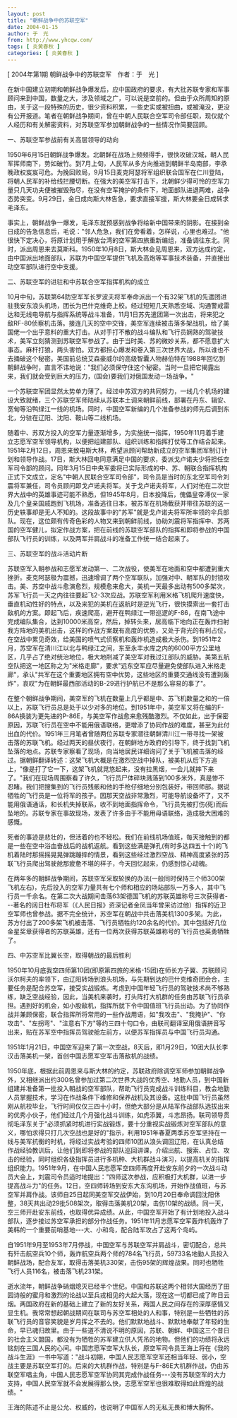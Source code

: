 ```yaml
---
layout: post
title: "朝鲜战争中的苏联空军"
date: 2004-01-15
author: 于　光
from: http://www.yhcqw.com/
tags: [ 炎黄春秋 ]
categories: [ 炎黄春秋 ]
---
```



[ 2004年第1期 朝鲜战争中的苏联空军　作者：于　光 ]


在新中国建立初期和朝鲜战争爆发后，应中国政府的要求，有大批苏联专家和军事顾问来到中国，数量之大，涉及领域之广，可以说是空前的。但由于众所周知的原由，关于这一段特殊的历史，很少资料积累，一些史实或被扭曲，或被淹没，更没有公开报道。笔者在朝鲜战争期间，曾在中朝人民联合空军司令部任职，现仅就个人经历和有关解密资料，对苏联空军参加朝鲜战争的一些情况作简要回顾。

一、苏联空军参战前有关高层领导的动向


1950年6月15日朝鲜战争爆发。北朝鲜在战场上频频得手，很快攻破汉城，朝人民军挥师南下，势如破竹。到7月上旬，人民军从多方向推进到朝鲜半岛南部，李承晚政权岌岌可危。为挽回败局，9月15日麦克阿瑟将军组织联合国军在仁川登陆，将朝人民军的补给线拦腰切断。在强大的美空军打击下，北朝鲜少得可怜的空军力量只几天功夫便被摧毁殆尽，在没有空军掩护的条件下，地面部队进退两难，战争态势突变。9月29日，金日成向斯大林告急，要求直接军援，斯大林要金日成转求毛泽东。


事实上，朝鲜战争一爆发，毛泽东就预感到战争将给新中国带来的阴影。在接到金日成的告急信息后，毛说："邻人危急，我们在旁看着，怎样说，心里也难过。"他很快下定决心，将原计划用于解放台湾的空军第四旅重新编组，准备调往东北。同时，派出周恩来去莫斯科。1950年10月8日，斯大林会见周恩来，双方达成约定，由中国派出地面部队，苏联为中国空军提供飞机及高炮等军事技术装备，并直接出动空军部队进行空中支援。

二、苏联空军的进驻和中苏联合空军指挥机构的成立


10月中旬，苏联第64防空军军长罗波夫将军奉命派出一个有32架飞机的先遣团进驻我安东浪头机场，团长为巴什克维奇上校。经过短短几天熟悉空域、沟通警戒雷达和无线电导航与指挥系统等战斗准备，11月1日苏先遣团第一次出击，将来犯之敌RF-80侦察机击落。接连几天的空中交锋，美空军连续被击落多架战机，给了美国佬一个出乎意料的重大打击。从对手打不散的战斗编队和飞行员娴熟的驾驶技术，美军立刻猜测到苏联空军参战了。由于当时美、苏的微妙关系，都不愿意扩大事态。麻杆打狼，两头害怕。双方都担心爆发和卷入第三次世界大战，所以谁也不去捅破这个秘密。美国前总统艾森豪威尔的高级智囊人物赫伯特在1988年回忆到朝鲜战争时，直言不讳地说："我们必须保守住这个秘密。当时一旦把它揭露出来，我们就会受到巨大的压力，(国会)要我们对俄国发动一场战争。"


一个苏联空军团显然太势单力薄了。经过中苏双方的共同努力，一线几个机场的建设大致就绪，三个苏联空军师陆续从苏联本土调来朝鲜前线，部署在丹东、辑安、宽甸等沿鸭绿江一线的机场。同时，中国空军新编的几个准备参战的师先后调到东北，分驻在辽阳、沈阳、鞍山等二线机场。


随着中、苏双方投入的空军力量逐渐增多，为实施统一指挥，1950年11月着手建立志愿军空军领导机构，以便把组建部队、组织训练和指挥打仗等工作结合起来。1951年2月12日，周恩来致电斯大林，希望派顾问帮助新成立的空军集团军制订计划和领导作战。17日，斯大林回电同意满足中国的要求，委派戈卢诺夫少将担任空军司令部的顾问。同年3月15日中央军委将已实际形成的中、苏、朝联合指挥机构正式下文成立，定名"中朝人民联合空军司令部"，司令员是当时的东北空军司令刘震将军兼任，司令员顾问即戈卢诺夫将军。关于戈卢诺夫将军，人们对他在二次世界大战中的英雄事迹可能不熟悉，但1945年8月，日本投降后，傀儡皇帝溥仪一家及几个皇亲国戚跑到飞机场，准备逃往日本，被苏军在机场截获并带往苏联的这一历史轶事却是无人不知的。这段故事中的"苏军"就是戈卢诺夫将军所率领的伞兵部队。现在，这位颇有传奇色彩的人物又来到朝鲜前线，协助刘震将军指挥中、苏两国的空军健儿，拟定作战方案，把在前线的苏联空军部队的指挥和即将参战的中国部队飞行员的训练，以及两军并肩战斗的准备工作统一结合起来了。

三、苏联空军的战斗活动片断


苏联空军入朝参战和志愿军发动第一、二次战役，使美军在地面和空中都遭到重大挫折。麦克阿瑟极为震撼，迅速增调了两个空军联队，加强对中、朝军队的封锁攻击。美、苏空中战斗愈演愈烈，规模愈来愈大，美机一天最多出动有500多架次，苏军飞行员一天之内往往要起飞2-3次应战。苏联空军利用米格飞机爬升速度快，垂直机动性好的特点，以及来犯的美机在返航时是逆光飞行，很快摸索出一套打击敌机的方案。即起飞后，疾速爬高，避开在鸭绿江一带巡逻的F-86，在南飞途中完成编队集合，达到10000米高空，然后，掉转头来，居高临下地向正在轰炸扫射我方阵地的美机出击，这样的作战方案既有高度的优势，又处于背光的有利占位，在空战中累见奇效，给美国的喷气式侦察机和轰炸机造成极大杀伤。到1951年2月，苏空军在清川江以北与鸭绿江之间，东至永丰水库之内的6000平方公里地区，几乎占了绝对统治地位，极大地削减了美空军对我过江部队的威胁。美第五航空队把这一地区称之为"米格走廊"，要求"远东空军应尽量避免使部队进入米格走廊"，承认"共军在这个重要地区拥有空中优势，这些地区的重要交通线没有遭到轰炸"，哀叹"为在朝鲜最西部活动的B-29进行护航已不是那么容易的事了"。


在整个朝鲜战争期间，美空军的飞机在数量上几乎都是中、苏飞机数量之和的一倍以上，苏联飞行员总是处于以少对多的地位。到1951年中，美空军又将在编的F-86A换装为更先进的P-86E，与美空军作战愈来愈残酷激烈。不仅如此，出于保密原因，苏联飞行员在空中不能用俄语联络，更增添了协同作战的难度，甚至为此付出血的代价。1951年三月笔者曾随两位苏联专家潜往朝鲜清川江一带寻找一架被击落的苏联飞机。经过两天的昼伏夜行，在朝鲜地方政府的引导下，终于找到飞机坠落的地点。苏联专家察看了现场，向当地居民详细询问了关于飞机被击落的经过。据朝鲜翻译转述：这架飞机大概是在激烈空战中掉队，被美机从后下方追上，"像是打了它一下，这架飞机就晃悠起来，没有拉黑烟，一会儿就摔下来了。"我们在现场周围察看了许久，飞行员尸体碎块溅落到100多米外，真是惨不忍睹。我们把搜集到的飞行员残骸和他的手枪仔细地分别包装好，带回师部。据说牺牲的飞行员是一位将军的孩子。因那天空战非常激烈，可能导航设备坏了，又不能用俄语通话，和长机失掉联系，收不到地面指挥命令，飞行员先被打伤(死)而后坠地的。苏联专家在事故现场，发表了许多由于不能用母语联络，造成极大困难的感慨。


死者的事迹是悲壮的，但活着的也不轻松。我们在前线机场值班，每天接触到的都是一些在空中浴血奋战后的战机返航。看到这些满是弹孔(有时多达四五十个)的飞机着陆时那摇摇晃晃弹跳蹦摔的情景，看到这些经过激烈空战、精神高度紧张的苏联飞行员爬出驾驶舱那疲惫不堪的样子，今天回忆起来，仍感到惊心动魄。


在两年多的朝鲜战争期间，苏联空军采取轮换的办法(一般同时保持三个师300架飞机左右)，先后投入的空军力量共有七个师和相应的场站部队一万多人，其中飞行员一千余名。在第二次大战期间击落63架德国飞机的苏联英雄称号三次获得者---著名的阔日杜布将军（《人民日报》资深记者金凤当年曾采访过他）指挥的近卫空军师也曾参战。据不完全统计，苏空军在朝战中共击落美机1300多架。为此，苏方付出了200多架飞机被击落、飞行员牺牲约120余名的代价。其中包括好几位金星奖章获得者的苏联英雄，还有一位两次获得苏联英雄称号的飞行员也英勇牺牲了。

四、中苏空军比翼长空，取得朝战的最后胜利


1950年10月底我空四师第10团(即原第四旅的米格-15团)在师长方子翼、苏联顾问沃尔柯夫的率领下，由辽阳转场到浪头机场，与先期到达的巴什克维奇团会合，主要任务是配合苏空军，接受实战锻炼。考虑到中国年轻飞行员的驾驶技术尚不够熟练，缺乏空战经验，因此，当美机来袭时，打头阵打大机群的任务由苏联飞行员承担。遇到好的机会，如小股敌机，指挥所就下令中国值班飞行员出动。为了协同作战并兼顾保密，联合指挥所将常用的一些作战用语，如"我攻击"、"我掩护"、"你攻击"、"左拐弯"、"注意右下方"等约三四十句口令，由联司翻译室用俄语拼音写出来，贴在苏军空中指挥员驾驶舱左前方，以便苏军指挥员与中国飞行员沟通。

1951年1月21日，中国空军迎来了第一次空战，8天后，即1月29日，10团大队长李汉击落美机一架，首创中国志愿军空军击落敌机的战绩。


1950年底，根据此前周恩来与斯大林的约定，苏联政府除调空军师参加朝鲜战争外，又相继派出约300名曾参加过第二次世界大战的优秀空、地勤人员，到中国新组建并准备第一批投入朝战的空军部队，帮助飞行员完成战斗训练科目，教会地勤人员掌握技术，学习在作战条件下维修和保养战机及其设备。这批中国飞行员虽然刚从航校毕业，飞行时间仅仅三四十小时，但绝大部分是从陆军作战部队选拔出来的优秀小伙子，他们经过几个月强化战斗训练，如虎添翼，斗志昂扬。联司领导贯彻毛泽东关于"必须抓紧时机进行实战锻炼，要十分重视实战锻炼对空军部队的意义，哪怕求得只打几次空战也是好的"指示，利用1951年春夏两季苏空军坚持在一线与美军抗衡的时机，将经过实战考验的四师10团从浪头调回辽阳，在认真总结作战经验教训后，让他们到即将参战的部队巡回讲课，介绍出航、搜索、占位、攻击的经验，同时组织各级指挥员进行多机种、大机群战斗演习，以提高机关的指挥组织能力。1951年9月，在中国人民志愿军空四师再度开赴安东前夕的一次战斗动员大会上，刘震司令员适时地提出："四师这次参战，应积极打大机群，以进一步提高战斗力"的任务。12日，空四师转场到安东大东沟机场，开始作战值班，与苏空军并肩作战。该师自25日起同美空军交战伊始，到10月20日奉命调回沈阳休整，38天共出动29批508架次，取得击落美机20架，击伤10架的战绩。同一天，空三师开赴安东前线，也取得优异成绩。从此，中国空军开始了有计划地投入战斗部队，逐步接过苏空军承担的部分作战任务。1951年11月志愿军空军轰炸机轰炸了美韩的一个重要前哨基地---大、小和岛，配合陆军攻占了这两个岛屿。


自1951年9月至1953年7月停战，中国空军与苏联空军并肩战斗，密切配合，总共有歼击航空兵10个师，轰炸航空兵两个师的784名飞行员，59733名地勤人员投入朝鲜战场，配合友军，取得击落美机330架，击伤95架的辉煌战果。同时也牺牲飞行人员116名，被击落飞机231架。


逝水流年，朝鲜战争硝烟熄灭已经半个世纪。中国和苏联这两个相邻大国经历了田园诗般的蜜月和激烈的论战以至兵戎相见的大起大落，现在这一切都已成了昨日云烟。两国政府在新的基础上建立了新的友好关系，两国人民之间存在的深厚感情又显生机。我常常想起朝战期间在联司与苏空军相处的人和事，特别是一些牺牲的苏联飞行员的音容笑貌是岁月挥之不去的。他们默默地战斗、默默地奉献了年轻的生命，早已魂归故里。由于一些道不清说不明的原因，苏联、朝鲜、中国这三个昔日的社会主义盟国，都没有为牺牲的苏军建立供人凭吊的地物。但他们的功绩将永远铭刻在三国人民的心间。中国志愿军空军大队长，原空军司令员王海上将在《我的战斗生涯》一书中写道："战斗初期，中国人民志愿军空军还相当年轻、弱小，空战主要是苏联空军打的。后来的大机群作战，特别是与F-86E大机群作战，仍由苏联空军唱主角，中国人民志愿军空军协同其完成作战任务---没有苏联空军的大力支持，中国人民空军就不会发展得那么快，志愿军空军也很难取得如此辉煌的战绩。"

王海的陈述不止是公允、权威的，也说明了中国军人的无私无畏和博大胸怀。


